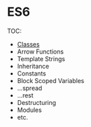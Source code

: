 # ES6

TOC:

* [Classes](https://github.com/profoundhub/ng2-too/blob/Daniel/es6-classes.js)
* Arrow Functions
* Template Strings
* Inheritance
* Constants
* Block Scoped Variables
* ...spread
* ...rest
* Destructuring
* Modules
* etc.
